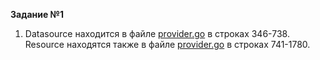 **Задание №1**    
1. Datasource находится в файле [provider.go](https://github.com/hashicorp/terraform-provider-aws/blob/main/internal/provider/provider.go#L346-L738) в строках 346-738.   
Resource находятся также в  файле [provider.go](https://github.com/hashicorp/terraform-provider-aws/blob/main/internal/provider/provider.go#L741-L1780) в строках 741-1780.   
